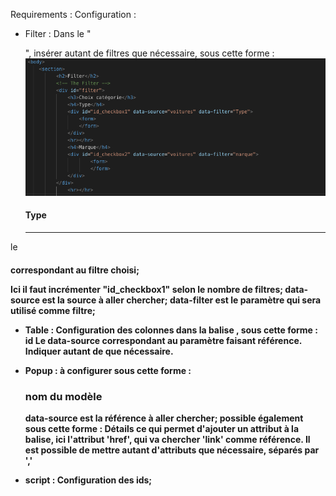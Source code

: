 Requirements :
Configuration :

- Filter :
Dans le "<div id="filter">", insérer autant de filtres que nécessaire, sous cette forme :
![img1t](img/img1.png)

    <h4>Type</h4>
    <div id="id_checkbox1" data-source="voitures" data-filter="Type">    
    <form>
    </form>
    </div>
    <hr></hr>
le <h4> correspondant au filtre choisi;
<div id="id_checkbox1" data-source="voitures" data-filter="Type">  
Ici il faut incrémenter "id_checkbox1" selon le nombre de filtres;
data-source est la source à aller chercher;
data-filter est le paramètre qui sera utilisé comme filtre;
    
- Table :
Configuration des colonnes dans la balise <tr>, sous cette forme : <th data-source="__id" >id</th>
Le data-source correspondant au paramètre faisant référence.
Indiquer autant de <th> que nécessaire.

- Popup : 
à configurer sous cette forme :  <h3 data-source="name">nom du modèle</h3>
data-source est la référence à aller chercher;
possible également sous cette forme :  <a data-source="link=href">Détails</a>
ce qui permet d'ajouter un attribut à la balise, ici l'attribut 'href', qui va chercher 'link' comme référence.
Il est possible de mettre autant d'attributs que nécessaire, séparés par ','

- script :
Configuration des ids;

